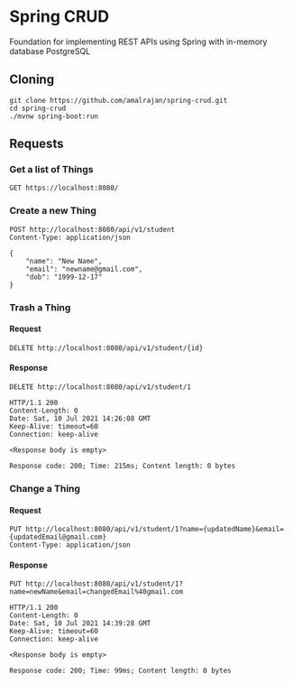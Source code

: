 # Spring CRUD

Foundation for implementing REST APIs using Spring with in-memory database PostgreSQL

## Cloning 
```
git clone https://github.com/amalrajan/spring-crud.git
cd spring-crud
./mvnw spring-boot:run
```

## Requests

### Get a list of Things
```
GET https://localhost:8080/
```

### Create a new Thing
```
POST http://localhost:8080/api/v1/student
Content-Type: application/json

{
    "name": "New Name",
    "email": "newname@gmail.com",
    "dob": "1999-12-17"
}
```

### Trash a Thing

#### Request

```
DELETE http://localhost:8080/api/v1/student/{id}
```

#### Response

```
DELETE http://localhost:8080/api/v1/student/1

HTTP/1.1 200 
Content-Length: 0
Date: Sat, 10 Jul 2021 14:26:08 GMT
Keep-Alive: timeout=60
Connection: keep-alive

<Response body is empty>

Response code: 200; Time: 215ms; Content length: 0 bytes
```

### Change a Thing

#### Request

```aidl
PUT http://localhost:8080/api/v1/student/1?name={updatedName}&email={updatedEmail@gmail.com}
Content-Type: application/json
```

#### Response
```aidl
PUT http://localhost:8080/api/v1/student/1?name=newName&email=changedEmail%40gmail.com

HTTP/1.1 200 
Content-Length: 0
Date: Sat, 10 Jul 2021 14:39:28 GMT
Keep-Alive: timeout=60
Connection: keep-alive

<Response body is empty>

Response code: 200; Time: 99ms; Content length: 0 bytes
```

